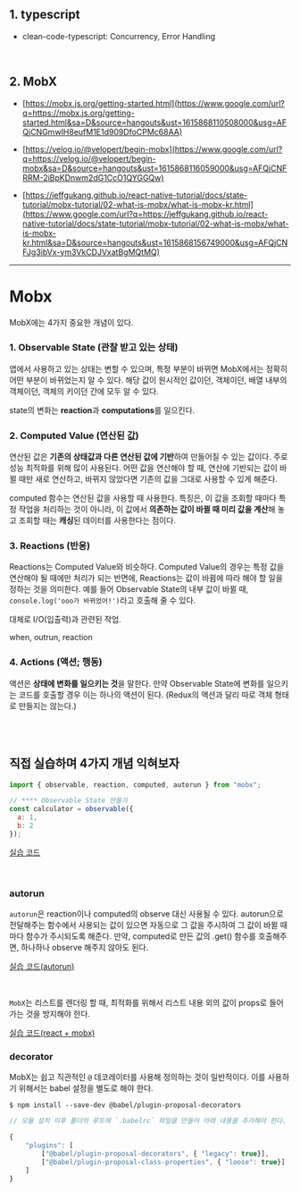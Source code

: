 ## 1. typescript
- clean-code-typescript: Concurrency, Error Handling

<br/>

## 2. MobX
- [https://mobx.js.org/getting-started.html](https://www.google.com/url?q=https://mobx.js.org/getting-started.html&sa=D&source=hangouts&ust=1615868110508000&usg=AFQjCNGmwIH8eufM1E1d909DfoCPMc68AA)

- [https://velog.io/@velopert/begin-mobx](https://www.google.com/url?q=https://velog.io/@velopert/begin-mobx&sa=D&source=hangouts&ust=1615868116059000&usg=AFQjCNFRRM-2iBpKDnwm2dG1CcO1QYGGQw)

- [https://jeffgukang.github.io/react-native-tutorial/docs/state-tutorial/mobx-tutorial/02-what-is-mobx/what-is-mobx-kr.html](https://www.google.com/url?q=https://jeffgukang.github.io/react-native-tutorial/docs/state-tutorial/mobx-tutorial/02-what-is-mobx/what-is-mobx-kr.html&sa=D&source=hangouts&ust=1615868156749000&usg=AFQjCNFJg3ibVx-ym3VkCDJVxatBgMQtMQ)


***



# Mobx

MobX에는 4가지 중요한 개념이 있다.

### 1. Observable State (관찰 받고 있는 상태)

앱에서 사용하고 있는 상태는 변할 수 있으며, 특정 부분이 바뀌면 MobX에서는 정확히 어떤 부분이 바뀌었는지 알 수 있다. 해당 값이 원시적인 값이던, 객체이던, 배열 내부의 객체이던, 객체의 키이던 간에 모두 알 수 있다.

state의 변화는 **reaction**과 **computations**를 일으킨다.



### 2. Computed Value (연산된 값)

연산된 값은 **기존의 상태값과 다른 연산된 값에 기반**하여 만들어질 수 있는 값이다. 주로 성능 최적화를 위해 많이 사용된다. 어떤 값을 연산해야 할 때, 연산에 기반되는 값이 바뀔 때만 새로 연산하고, 바뀌지 않았다면 기존의 값을 그대로 사용할 수 있게 해준다.

computed 함수는 연산된 값을 사용할 때 사용한다. 특징은, 이 값을 조회할 때마다 특정 작업을 처리하는 것이 아니라, 이 값에서 **의존하는 값이 바뀔 때 미리 값을 계산**해 놓고 조회할 때는 **캐싱**된 데이터를 사용한다는 점이다.



### 3. Reactions (반응)

Reactions는 Computed Value와 비슷하다. Computed Value의 경우는 특정 값을 연산해야 될 때에만 처리가 되는 반면에, Reactions는 값이 바뀜에 따라 해야 할 일을 정하는 것을 의미한다. 예를 들어 Observable State의 내부 값이 바뀔 때, `console.log('ooo가 바뀌었어!')`라고 호출해 줄 수 있다.

대체로  I/O(입출력)과 관련된 작업.

when, outrun, reaction



### 4. Actions (액션; 행동)

액션은 **상태에 변화를 일으키는 것**을 말한다. 만약 Observable State에 변화를 일으키는 코드를 호출할 경우 이는 하나의 액션이 된다. (Redux의 액션과 달리 따로 객체 형태로 만들지는 않는다.)



<br/><br/>



## 직접 실습하며 4가지 개념 익혀보자

```javascript
import { observable, reaction, computed, autorun } from "mobx";

// **** Observable State 만들기
const calculator = observable({
  a: 1,
  b: 2
});

```

[실습 코드](https://codesandbox.io/s/vanilla-js-mobx-boilerplate-forked-cc8xg?file=/src/index.js)

<br/>

### autorun

`autorun`은 reaction이나 computed의 observe 대신 사용될 수 있다. autorun으로 전달해주는 함수에서 사용되는 값이 있으면 자동으로 그 값을 주시하여 그 값이 바뀔 때 마다 함수가 주시되도록 해준다. 만약, computed로 만든 값의 .get() 함수를 호출해주면, 하나하나 observe 해주지 않아도 된다.

[실습 코드(autorun)](https://codesandbox.io/s/vanilla-js-mobx-classsayohaeseo-n0dm3?file=/src/index.js)



<br/>

`MobX`는 리스트를 렌더링 할 때, 최적화를 위해서 리스트 내용 외의 값이 props로 들어가는 것을 방지해야 한다.



[실습 코드(react + mobx)](https://codesandbox.io/s/vanilla-js-mobxyeonseub-zxu96?file=/store/counterStore.js)



### decorator

MobX는 쉽고 직관적인 `@` 데코레이터를 사용해 정의하는 것이 일반적이다. 이를 사용하기 위해서는 babel 설정을 별도로 해야 한다.

```
$ npm install --save-dev @babel/plugin-proposal-decorators
```



```javascript
// 모듈 설치 이후 폴더의 루트에 `.babelrc` 파일을 만들어 아래 내용을 추가해야 한다.

{
    "plugins": [
        ["@babel/plugin-proposal-decorators", { "legacy": true}],
        ["@babel/plugin-proposal-class-properties", { "loose": true}]
    ]
}
```









































